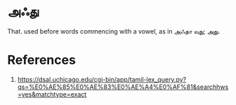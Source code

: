# அஃது

That. used before words commencing with a vowel, as in அஃதா வது; அது.

# References
1. https://dsal.uchicago.edu/cgi-bin/app/tamil-lex_query.py?qs=%E0%AE%85%E0%AE%83%E0%AE%A4%E0%AF%81&searchhws=yes&matchtype=exact
